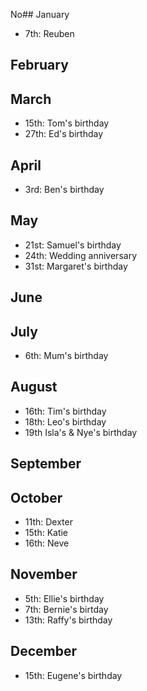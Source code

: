 No## January

- 7th: Reuben

## February

## March 

- 15th: Tom's birthday
- 27th: Ed's birthday

## April
- 3rd: Ben's birthday

## May

- 21st: Samuel's birthday
- 24th: Wedding anniversary
- 31st: Margaret's birthday

## June

## July

- 6th: Mum's birthday

## August

- 16th: Tim's birthday
- 18th: Leo's birthday
- 19th Isla's & Nye's birthday

## September

## October

- 11th: Dexter
- 15th: Katie
- 16th: Neve

## November

- 5th: Ellie's birthday
- 7th: Bernie's birtday
- 13th: Raffy's birthday 

## December

- 15th: Eugene's birthday
